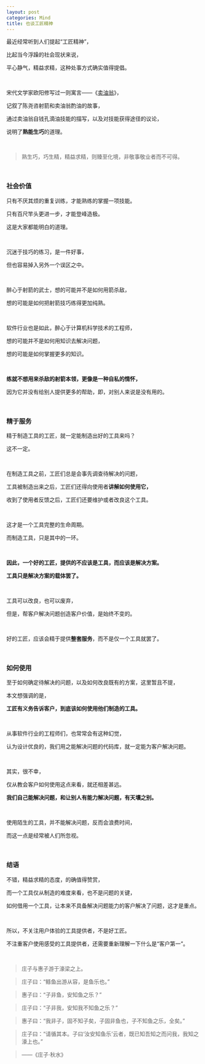 ```yaml
---
layout: post
categories: Mind
title: 也谈工匠精神
---
```


最近经常听到人们提起“工匠精神”，

比起当今浮躁的社会现状来说，

平心静气，精益求精，这种处事方式确实值得提倡。

<br/>

宋代文学家欧阳修写过一则寓言——《[卖油翁](https://baike.baidu.com/item/%E5%8D%96%E6%B2%B9%E7%BF%81)》，

记叙了陈尧咨射箭和卖油翁酌油的故事，

通过卖油翁自钱孔滴油技能的描写，以及对技能获得途径的议论，

说明了**熟能生巧**的道理。

<br/>

> 熟生巧，巧生精，精益求精，则臻至化境，非敬事敬业者而不可得。

<br/>

### 社会价值

只有不厌其烦的重复训练，才能熟练的掌握一项技能。

只有百尺竿头更进一步，才能登峰造极。

这是大家都能明白的道理。

<br/>

沉迷于技巧的练习，是一件好事，

但也容易掉入另外一个误区之中。

<br/>

醉心于射箭的武士，想的可能并不是如何用箭杀敌，

想的可能是如何把射箭技巧练得更加纯熟。

<br/>

软件行业也是如此，醉心于计算机科学技术的工程师，

想的可能并不是如何用知识去解决问题，

想的可能是如何掌握更多的知识。

<br/>

**练就不想用来杀敌的射箭本领，更像是一种自私的情怀，**

因为它并没有给别人提供更多的帮助，即，对别人来说是没有用的。

<br/>

### 精于服务

精于制造工具的工匠，就一定能制造出好的工具来吗？

这不一定。

<br/>

在制造工具之前，工匠们总是会事先调查待解决的问题，

工具被制造出来之后，工匠们还得向使用者**讲解如何使用它，**

收到了使用者反馈之后，工匠们还要维护或者改良这个工具。

<br/>

这才是一个工具完整的生命周期。

而制造工具，只是其中的一环。

<br/>

**因此，一个好的工匠，提供的不应该是工具，而应该是解决方案。**

**工具只是解决方案的载体罢了。**

<br/>

工具可以改良，也可以废弃，

但是，帮客户解决问题创造客户价值，是始终不变的。

<br/>

好的工匠，应该会精于提供**整套服务**，而不是仅一个工具就罢了。

<br/>

### 如何使用

至于如何确定待解决的问题，以及如何改良既有的方案，这里暂且不提，

本文想强调的是，

**工匠有义务告诉客户，到底该如何使用他们制造的工具。**

<br/>

从事软件行业的工程师们，也常常会有这种幻觉，

认为设计优良的，我们用之能解决问题的代码库，就一定能为客户解决问题。

<br/>

其实，很不幸，

仅从教会客户如何使用这点来看，就还相差甚远。

**我们自己能解决问题，和让别人有能力解决问题，有天壤之别。**

<br/>

使用陌生的工具，并不能解决问题，反而会浪费时间，

而这一点是经常被人们所忽视。

<br/>

### 结语

不错，精益求精的态度，的确值得赞赏，

而一个工具仅从制造的难度来看，也不是问题的关键，

如何借用一个工具，让本来不具备解决问题能力的客户解决了问题，这才是重点。

<br/>

所以，不关注用户体验的工具提供者，不是好工匠。

不注重客户使用感受的工具提供者，还需要重新理解一下什么是“客户第一”。

<br/>

> 庄子与惠子游于濠梁之上。

> 庄子曰：“鲦鱼出游从容，是鱼乐也。”

> 惠子曰：“子非鱼，安知鱼之乐？”

> 庄子曰：“子非我，安知我不知鱼之乐？”

> 惠子曰：“我非子，固不知子矣，子固非鱼也，子不知鱼之乐，全矣。”

> 庄子曰：“请循其本。子曰‘汝安知鱼乐’云者，既已知吾知之而问我，我知之濠上也。”

> ——《庄子·秋水》
